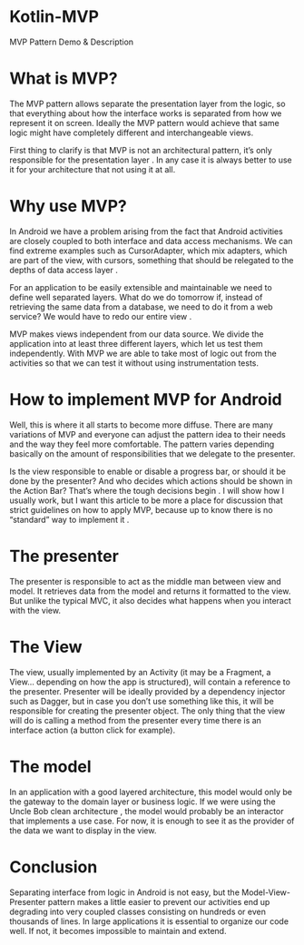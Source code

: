 # Kotlin-MVP
MVP Pattern Demo &amp; Description
# What is MVP?
The MVP pattern allows separate the presentation layer from the logic, so that everything about how the interface works is separated from how we represent it on screen. Ideally the MVP pattern would achieve that same logic might have completely different and interchangeable views.

First thing to clarify is that MVP is not an architectural pattern, it’s only responsible for the presentation layer . In any case it is always better to use it for your architecture that not using it at all.

# Why use MVP?
In Android we have a problem arising from the fact that Android activities are closely coupled to both interface and data access mechanisms. We can find extreme examples such as CursorAdapter, which mix adapters, which are part of the view, with cursors, something that should be relegated to the depths of data access layer .

For an application to be easily extensible and maintainable we need to define well separated layers. What do we do tomorrow if, instead of retrieving the same data from a database, we need to do it from a web service? We would have to redo our entire view .

MVP makes views independent from our data source. We divide the application into at least three different layers, which let us test them independently. With MVP we are able to take most of logic out from the activities so that we can test it without using instrumentation tests.

# How to implement MVP for Android
Well, this is where it all starts to become more diffuse. There are many variations of MVP and everyone can adjust the pattern idea to ​​their needs and the way they feel more comfortable. The pattern varies depending basically on the amount of responsibilities that we delegate to the presenter.

Is the view responsible to enable or disable a progress bar, or should it be done by the presenter? And who decides which actions should be shown in the Action Bar? That’s where the tough decisions begin . I will show how I usually work, but I want this article to be more a place for discussion that strict guidelines on how to apply MVP, because up to know there is no “standard” way to implement it .

# The presenter
The presenter is responsible to act as the middle man between view and model. It retrieves data from the model and returns it formatted to the view. But unlike the typical MVC, it also decides what happens when you interact with the view.

# The View
The view, usually implemented by an Activity (it may be a Fragment, a View… depending on how the app is structured), will contain a reference to the presenter. Presenter will be ideally provided by a dependency injector such as Dagger, but in case you don’t use something like this, it will be responsible for creating the presenter object. The only thing that the view will do is calling a method from the presenter every time there is an interface action (a button click for example).

# The model
In an application with a good layered architecture, this model would only be the gateway to the domain layer or business logic. If we were using the Uncle Bob clean architecture , the model would probably be an interactor that implements a use case. For now, it is enough to see it as the provider of the data we want to display in the view.

# Conclusion
Separating interface from logic in Android is not easy, but the Model-View-Presenter pattern makes a little easier to prevent our activities end up degrading into very coupled classes consisting on hundreds or even thousands of lines. In large applications it is essential to organize our code well. If not, it becomes impossible to maintain and extend.
